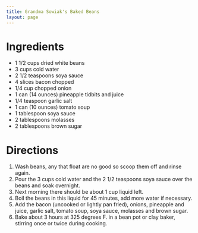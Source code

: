 ```yaml
---
title: Grandma Sowiak's Baked Beans
layout: page
---
```



# Ingredients

* 1 1/2 cups dried white beans
* 3 cups cold water
* 2 1/2 teaspoons soya sauce
* 4 slices bacon chopped
* 1/4 cup chopped onion
* 1 can (14 ounces) pineapple tidbits and juice
* 1/4 teaspoon garlic salt
* 1 can (10 ounces) tomato soup
* 1 tablespoon soya sauce
* 2 tablespoons molasses
* 2 tablespoons brown sugar

# Directions

1. Wash beans, any that float are no good so scoop them off and rinse again.
1. Pour the 3 cups cold water and the 2 1/2 teaspoons soya sauce over the beans and soak overnight.
1. Next morning there should be about 1 cup liquid left.
1. Boil the beans in this liquid for 45 minutes, add more water if necessary.
1. Add the bacon (uncooked or lightly pan fried), onions, pineapple and juice, garlic salt, tomato soup, soya sauce, molasses and brown sugar.
1. Bake about 3 hours at 325 degrees F. in a bean pot or clay baker, stirring once or twice during cooking.
